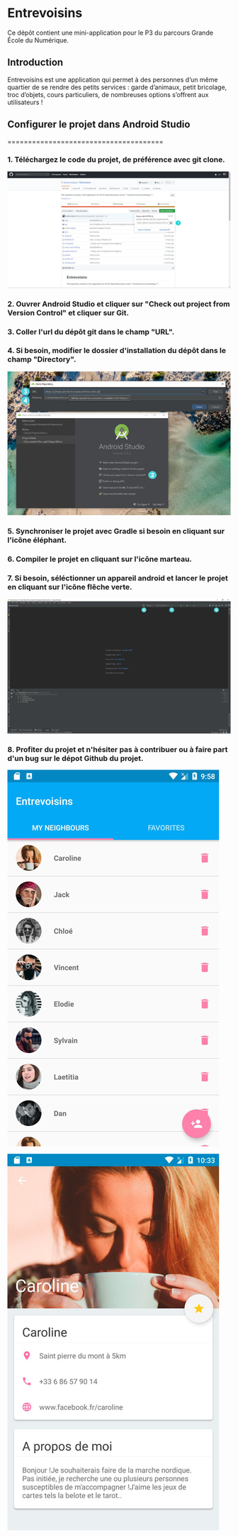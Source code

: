 # Entrevoisins

Ce dépôt contient une mini-application pour le P3 du parcours Grande École du Numérique.

## Introduction

Entrevoisins est une application qui  permet à des personnes d’un même quartier de se rendre des petits services : garde d’animaux, petit bricolage, troc d’objets, cours particuliers, de nombreuses options s’offrent aux utilisateurs !




## Configurer le projet dans Android Studio
======================================

### 1. Téléchargez le code du projet, de préférence avec git clone.
![clone-git.jpg](clone-git.jpg)

### 2. Ouvrer Android Studio et cliquer sur "Check out project from Version Control" et cliquer sur Git.
### 3. Coller l'url du dépôt git dans le champ "URL".
### 4. Si besoin, modifier le dossier d'installation du dépôt dans le champ "Directory".

![android-git.jpg](android-git.jpg)

### 5. Synchroniser le projet avec Gradle si besoin en cliquant sur l'icône éléphant.
### 6. Compiler le projet en cliquant sur l'icône marteau.
### 7. Si besoin, séléctionner un appareil android et lancer le projet en cliquant sur l'icône flêche verte.

![android_work.jpg](android_work.jpg)

### 8. Profiter du projet et n'hésiter pas à contribuer ou à faire part d'un bug sur le dépot Github du projet.
![entre-voisins-850.jpg](entre-voisins-850.jpg)

![entre-voisins-detail-850.jpg](entre-voisins-detail-850.jpg)